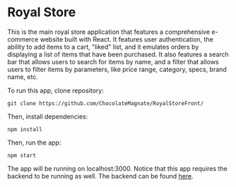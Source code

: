 # Royal Store
This is the main royal store application that features a comprehensive
e-commerce website built with React. It features user authentication, the
ability to add items to a cart, "liked" list, and it emulates orders by displaying
a list of items that have been purchased. It also features a search bar that allows
users to search for items by name, and a filter that allows users to filter items
by parameters, like price range, category, specs, brand name, etc.

To run this app, clone repository:
```commandline
git clone https://github.com/ChocolateMagnate/RoyalStoreFront/
```
Then, install dependencies:
```commandline
npm install
```
Then, run the app:
```commandline
npm start
```
The app will be running on localhost:3000. Notice that this app requires
the backend to be running as well. The backend can be found [here](https://github.com/ChocolateMagnate/RoyalStoreBack/).
